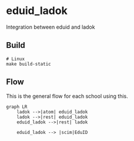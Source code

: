 # eduid_ladok
Integration between eduid and ladok

## Build
```
# Linux
make build-static
```

## Flow
This is the general flow for each school using this.

```
graph LR
    ladok -->|atom| eduid_ladok
    ladok -->|rest| eduid_ladok
    eduid_ladok -->|rest| ladok

    eduid_ladok --> |scim|EduID
```     